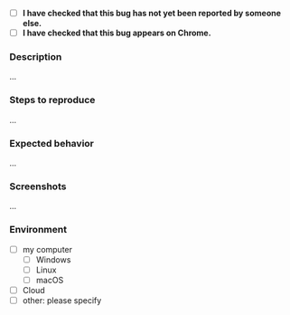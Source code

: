 * [ ] **I have checked that this bug has not yet been reported by someone else.**
* [ ] **I have checked that this bug appears on Chrome.**

### Description

...

### Steps to reproduce

...

### Expected behavior

...

### Screenshots

...
 
### Environment
   - [ ] my computer
       - [ ] Windows
       - [ ] Linux
       - [ ] macOS
   - [ ] Cloud
   - [ ] other: please specify
